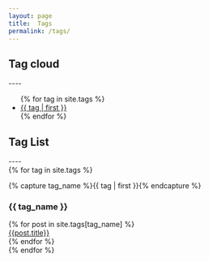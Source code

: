 ```yaml
---
layout: page
title:  Tags
permalink: /tags/
---
```


<h2>Tag cloud <i class="fa fa-cloud info-text-color"></i></h2>
----
<ul class="tag-cloud">
{% for tag in site.tags %}
  <li style="font-size: {{ tag | last | size | times: 100 | divided_by: site.tags.size | plus: 70  }}%">
    <a class="post-tag" href="#{{ tag | first | slugize }}">
      {{ tag | first }}
    </a>
  </li>
{% endfor %}
</ul>

<h2>Tag List</h2>
----

<div class="tag-list">
{% for tag in site.tags %}
  <div class="tag-group">
    <p></p>
    {% capture tag_name %}{{ tag | first }}{% endcapture %}
    <h3 class="tag-group-title" id="{{ tag_name | slugize }}">{{ tag_name }}</h3>
    {% for post in site.tags[tag_name] %}
    <article class="tag-item">
      <a class="tag-item-title" href="{{ site.url }}{{ post.url }}">{{post.title}}</a>
    </article>
    {% endfor %}
  </div>
{% endfor %}
</div>

